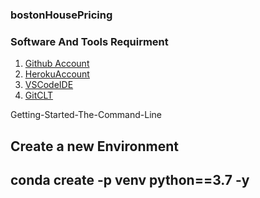 ### bostonHousePricing

### Software And Tools Requirment

1. [Github Account](https://githb.com)
2. [HerokuAccount](https://heroku.com)
3. [VSCodeIDE](https://visualstudio.com/)
4. [GitCLT](https:/git-scm.com/book/en/v2/)

Getting-Started-The-Command-Line

Create a new Environment
---
conda create -p venv python==3.7 -y
---
